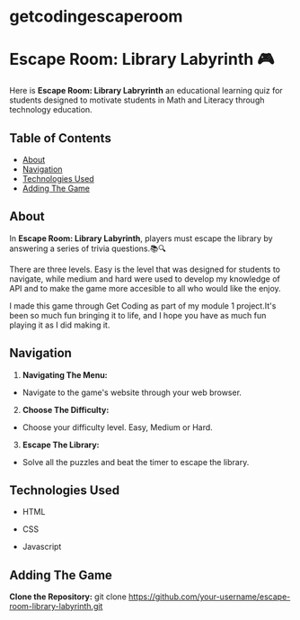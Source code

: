 # getcodingescaperoom 
# Escape Room: Library Labyrinth 🎮 
Here is **Escape Room: Library Labryrinth** an educational learning quiz for students designed to motivate students in Math and Literacy through technology education. 


## Table of Contents

- [About](#about)
- [Navigation](#navigation)
- [Technologies Used](#technologies-used)
- [Adding The Game](#adding-the-game)

## About
In **Escape Room: Library Labyrinth**, players must escape the library by answering a series of trivia questions.📚🔍

There are three levels. Easy is the level that was designed for students to navigate, while medium and hard were used to develop my knowledge of API and to make the game more accesible to all who would like the enjoy. 

I made this game through Get Coding as part of my module 1 project.It's been so much fun bringing it to life, and I hope you have as much fun playing it as I did making it.

 ## Navigation
1. **Navigating The Menu:**
- Navigate to the game's website through your web browser.
  
2. **Choose The Difficulty:**
- Choose your difficulty level. Easy, Medium or Hard.
  
3. **Escape The Library:**
- Solve all the puzzles and beat the timer to escape the library.

## Technologies Used
- HTML

- CSS

- Javascript 

## Adding The Game 
**Clone the Repository:** git clone https://github.com/your-username/escape-room-library-labyrinth.git
